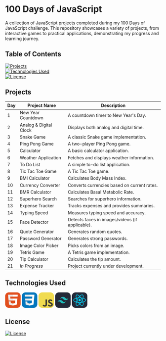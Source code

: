 # 100 Days of JavaScript

A collection of JavaScript projects completed during my 100 Days of JavaScript challenge. This repository showcases a variety of projects, from interactive games to practical applications, demonstrating my progress and learning journey.

## Table of Contents

[![Projects](https://img.shields.io/badge/Projects-23272b?style=for-the-badge&logoColor=white&labelColor=616161&color=23272b&label=Projects)](#projects)<br/>
[![Technologies Used](https://img.shields.io/badge/Technologies-23272b?style=for-the-badge&logoColor=white&labelColor=616161&color=23272b&label=Technologies)](#technologies-used)<br/>
[![License](https://img.shields.io/badge/License-23272b?style=for-the-badge&logoColor=white&labelColor=616161&color=23272b&label=License)](#license)

## Projects

| Day | Project Name           | Description                                     |
| --- | ---------------------- | ----------------------------------------------- |
| 1   | New Year Countdown     | A countdown timer to New Year's Day.            |
| 2   | Analog & Digital Clock | Displays both analog and digital time.          |
| 3   | Snake Game             | A classic Snake game implementation.            |
| 4   | Ping Pong Game         | A two-player Ping Pong game.                    |
| 5   | Calculator             | A basic calculator application.                 |
| 6   | Weather Application    | Fetches and displays weather information.       |
| 7   | To Do List             | A simple to-do list application.                |
| 8   | Tic Tac Toe Game       | A Tic Tac Toe game.                             |
| 9   | BMI Calculator         | Calculates Body Mass Index.                     |
| 10  | Currency Converter     | Converts currencies based on current rates.     |
| 11  | BMR Calculator         | Calculates Basal Metabolic Rate.                |
| 12  | Superhero Search       | Searches for superhero information.             |
| 13  | Expense Tracker        | Tracks expenses and provides summaries.         |
| 14  | Typing Speed           | Measures typing speed and accuracy.             |
| 15  | Face Detector          | Detects faces in images/videos (if applicable). |
| 16  | Quote Generator        | Generates random quotes.                        |
| 17  | Password Generator     | Generates strong passwords.                     |
| 18  | Image Color Picker     | Picks colors from an image.                     |
| 19  | Tetris Game            | A Tetris game implementation.                   |
| 20  | Tip Calculator         | Calculates the tip amount.                      |
| 21  | _In Progress_          | Project currently under development.            |

## Technologies Used

<div align="left">
  <img src="assets/html.png" alt="HTML" title="HTML" width="50" height="50">
  <img src="assets/css.png" alt="CSS" title="CSS" width="50" height="50">
  <img src="assets/js.png" alt="JavaScript" title="JavaScript" width="50" height="50">
  <img src="assets/tailwind.png" alt="Tailwind CSS" title="Tailwind CSS" width="50" height="50">
  <img src="assets/react.png" alt="React" title="React" width="50" height="50">
</div>

## License

[![License](https://img.shields.io/badge/MIT-000000?style=for-the-badge&logoColor=white&labelColor=333333&color=000000&label=License)](LICENSE)
